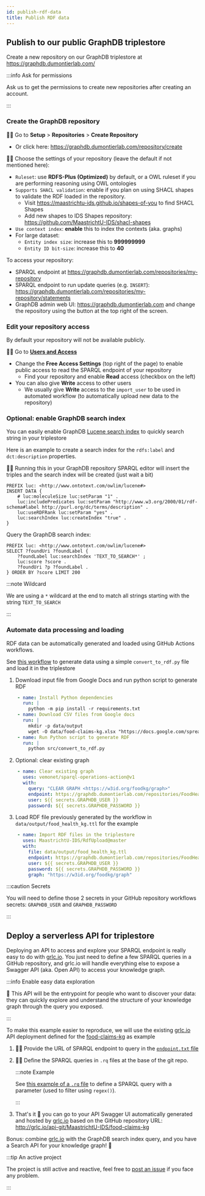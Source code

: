 ```yaml
---
id: publish-rdf-data
title: Publish RDF data
---
```


## Publish to our public GraphDB triplestore

Create a new repository on our GraphDB triplestore at https://graphdb.dumontierlab.com/

:::info Ask for permissions

Ask us to get the permissions to create new repositories after creating an account.

:::

### Create the GraphDB repository

👩‍💻 Go to **Setup** > **Repositories** > **Create Repository**

* Or click here: https://graphdb.dumontierlab.com/repository/create

👨‍💻 Choose the settings of your repository (leave the default if not mentioned here):

* `Ruleset`: use **RDFS-Plus (Optimized)** by default, or a OWL ruleset if you are performing reasoning using OWL ontologies
* `Supports SHACL validation`: enable if you plan on using SHACL shapes to validate the RDF loaded in the repository. 
  * Visit https://maastrichtu-ids.github.io/shapes-of-you to find SHACL Shapes
  * Add new shapes to IDS Shapes repository: https://github.com/MaastrichtU-IDS/shacl-shapes
* `Use context index`: **enable** this to index the contexts (aka. graphs)
* For large dataset:
  * `Entity index size`: increase this to **999999999**
  * `Entity ID bit-size`: increase this to **40**

To access your repository:

* SPARQL endpoint at https://graphdb.dumontierlab.com/repositories/my-repository
* SPARQL endpoint to run update queries (e.g. `INSERT`): https://graphdb.dumontierlab.com/repositories/my-repository/statements
* GraphDB admin web UI: https://graphdb.dumontierlab.com and change the repository using the button at the top right of the screen.

### Edit your repository access

By default your repository will not be available publicly.

👩‍💻 Go to **[Users and Access](https://graphdb.dumontierlab.com/users)**

* Change the **Free Access Settings** (top right of the page) to enable public access to read the SPARQL endpoint of your repository
  * Find your repository and enable **Read** access (checkbox on the left)
* You can also give **Write** access to other users
  * We usually give **Write** access to the `import_user` to be used in automated workflow (to automatically upload new data to the repository)

### Optional: enable GraphDB search index

You can easily enable GraphDB [Lucene search index](https://lucene.apache.org/) to quickly search string in your triplestore

Here is an example to create a search index for the `rdfs:label` and `dct:description` properties.

👨‍💻 Running this in your GraphDB repository SPARQL editor will insert the triples and the search index will be created (just wait a bit)

```SPARQL
PREFIX luc: <http://www.ontotext.com/owlim/lucene#>
INSERT DATA { 
    # luc:moleculeSize luc:setParam "1" .
    luc:includePredicates luc:setParam "http://www.w3.org/2000/01/rdf-schema#label http://purl.org/dc/terms/description" .
    luc:useRDFRank luc:setParam "yes" .
    luc:searchIndex luc:createIndex "true" .
}
```

Query the GraphDB search index:

```SPARQL
PREFIX luc: <http://www.ontotext.com/owlim/lucene#>
SELECT ?foundUri ?foundLabel {
    ?foundLabel luc:searchIndex 'TEXT_TO_SEARCH*' ;
    luc:score ?score .
    ?foundUri ?p ?foundLabel .
} ORDER BY ?score LIMIT 200
```

:::note Wildcard

We are using a `*` wildcard at the end to match all strings starting with the string `TEXT_TO_SEARCH`

:::

### Automate data processing and loading

RDF data can be automatically generated and loaded using GitHub Actions workflows.

See [this workflow](https://github.com/MaastrichtU-IDS/food-claims-kg/blob/master/.github/workflows/generate-rdf.yml) to generate data using a simple `convert_to_rdf.py` file and load it in the triplestore

1. Download input file from Google Docs and run python script to generate RDF

```yaml
    - name: Install Python dependencies
      run: |
        python -m pip install -r requirements.txt
    - name: Download CSV files from Google docs
      run: |
        mkdir -p data/output
        wget -O data/food-claims-kg.xlsx "https://docs.google.com/spreadsheets/d/1RWZ6AlGB8m7PO5kjsbbbeI4ETLwvKLOvkrzOpl8zAM8/export?format=xlsx&id=1RWZ6AlGB8m7PO5kjsbbbeI4ETLwvKLOvkrzOpl8zAM8"
    - name: Run Python script to generate RDF
      run: |
        python src/convert_to_rdf.py
```

2. Optional: clear existing graph

```yaml
    - name: Clear existing graph
      uses: vemonet/sparql-operations-action@v1
      with:
        query: "CLEAR GRAPH <https://w3id.org/foodkg/graph>"
        endpoint: https://graphdb.dumontierlab.com/repositories/FoodHealthClaimsKG/statements
        user: ${{ secrets.GRAPHDB_USER }}
        password: ${{ secrets.GRAPHDB_PASSWORD }}
```

3. Load RDF file previously generated by the workflow in `data/output/food_health_kg.ttl` for the example

```yaml
    - name: Import RDF files in the triplestore
      uses: MaastrichtU-IDS/RdfUpload@master
      with:
        file: data/output/food_health_kg.ttl
        endpoint: https://graphdb.dumontierlab.com/repositories/FoodHealthClaimsKG/statements
        user: ${{ secrets.GRAPHDB_USER }}
        password: ${{ secrets.GRAPHDB_PASSWORD }}
        graph: "https://w3id.org/foodkg/graph"
```

:::caution Secrets

You will need to define those 2 secrets in your GitHub repository workflows secrets: `GRAPHDB_USER` and `GRAPHDB_PASSWORD`

:::

## Deploy a serverless API for triplestore

Deploying an API to access and explore your SPARQL endpoint is really easy to do with [grlc.io](http://grlc.io/). You just need to define a few SPARQL queries in a GitHub repository, and grlc.io will handle everything else to expose a Swagger API (aka. Open API) to access your knowledge graph. 

:::info Enable easy data exploration

🧭 This API will be the entrypoint for people who want to discover your data: they can quickly explore and understand the structure of your knowledge graph through the query you exposed.

:::

To make this example easier to reproduce, we will use the existing [grlc.io](http://grlc.io/) API deployment defined for the [food-claims-kg](https://github.com/MaastrichtU-IDS/food-claims-kg) as example

1. 👩‍💻 Provide the URL of SPARQL endpoint to query in the [`endpoint.txt` file](https://github.com/MaastrichtU-IDS/food-claims-kg/blob/master/endpoint.txt)

2. 👨‍💻 Define the SPARQL queries in `.rq` files at the base of the git repo.

   :::note Example

   See [this example of a `.rq` file](https://github.com/MaastrichtU-IDS/food-claims-kg/blob/master/get-claims-for-food.rq) to define a SPARQL query with a parameter (used to filter using `regex()`).

   :::

3. That's it 🤯 you can go to your API Swagger UI automatically generated and hosted by [grlc.io](http://grlc.io/) based on the GitHub repository URL: http://grlc.io/api-git/MaastrichtU-IDS/food-claims-kg

Bonus: combine [grlc.io](https://github.com/MaastrichtU-IDS/food-claims-kg) with the GraphDB search index query, and you have a Search API for your knowledge graph! 🔎

:::tip An active project

The project is still active and reactive, feel free to [post an issue](https://github.com/CLARIAH/grlc/issues) if you face any problem.

:::